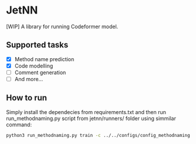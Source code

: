 # JetNN

[WIP] A library for running Codeformer model.

## Supported tasks

- [x] Method name prediction
- [x] Code modelling
- [ ] Comment generation
- [ ] And more...

## How to run

Simply install the dependecies from requirements.txt and then run run_methodnaming.py script from jetnn/runners/ folder using simmilar command: 
```bash
python3 run_methodnaming.py train -c ../../configs/config_methodnaming.yaml -cd 0 -dr ../../datasets/python/python_small -et BigBird -dt plain_code -mcp 2048 -bs 16 -wk 5e2675f8a3c8340913e59614f17ee02a7b7f4351 -opt Momentum -lr 0.01 -wd 0.0001 -mss 14 -msn 384
```
